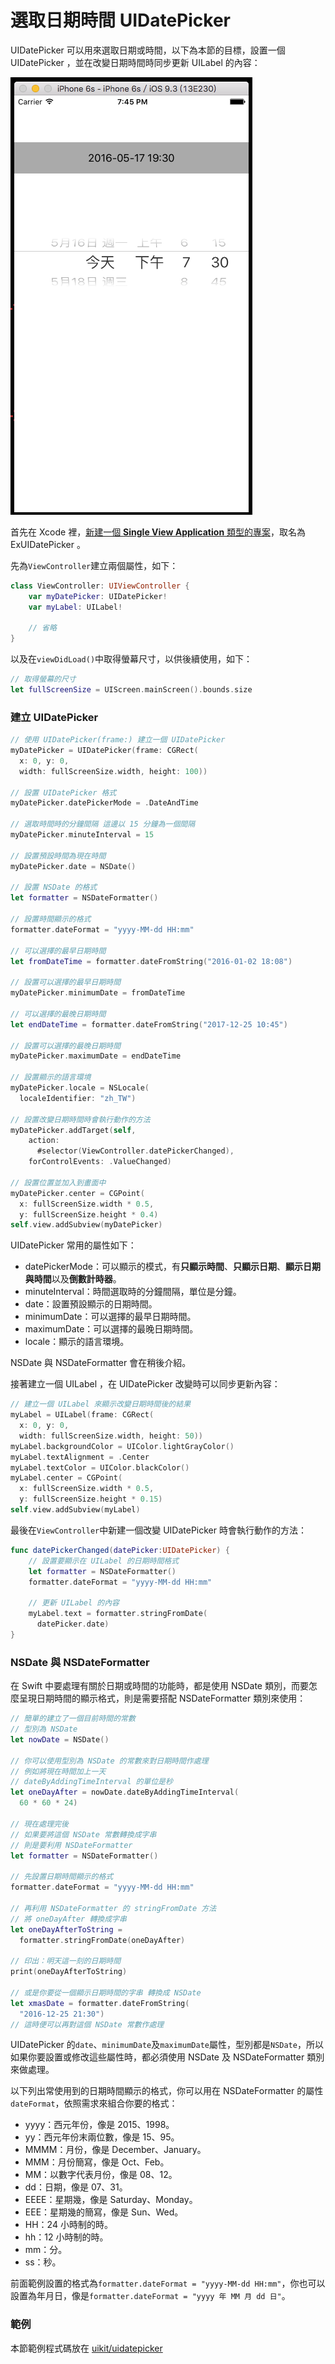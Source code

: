# 選取日期時間 UIDatePicker

UIDatePicker 可以用來選取日期或時間，以下為本節的目標，設置一個 UIDatePicker ，並在改變日期時間時同步更新 UILabel 的內容：

![uidatepicker01](../images/uikit/uidatepicker/uidatepicker01.png)

首先在 Xcode 裡，[新建一個 **Single View Application** 類型的專案](../more/open_project.md#create_a_new_project)，取名為 ExUIDatePicker 。

先為`ViewController`建立兩個屬性，如下：

```swift
class ViewController: UIViewController {
    var myDatePicker: UIDatePicker!
    var myLabel: UILabel!
 
    // 省略
}
```

以及在`viewDidLoad()`中取得螢幕尺寸，以供後續使用，如下：

```swift
// 取得螢幕的尺寸
let fullScreenSize = UIScreen.mainScreen().bounds.size

```


### 建立 UIDatePicker

```swift
// 使用 UIDatePicker(frame:) 建立一個 UIDatePicker
myDatePicker = UIDatePicker(frame: CGRect(
  x: 0, y: 0,
  width: fullScreenSize.width, height: 100))

// 設置 UIDatePicker 格式
myDatePicker.datePickerMode = .DateAndTime

// 選取時間時的分鐘間隔 這邊以 15 分鐘為一個間隔
myDatePicker.minuteInterval = 15

// 設置預設時間為現在時間
myDatePicker.date = NSDate()

// 設置 NSDate 的格式
let formatter = NSDateFormatter()

// 設置時間顯示的格式
formatter.dateFormat = "yyyy-MM-dd HH:mm"

// 可以選擇的最早日期時間
let fromDateTime = formatter.dateFromString("2016-01-02 18:08")

// 設置可以選擇的最早日期時間
myDatePicker.minimumDate = fromDateTime

// 可以選擇的最晚日期時間
let endDateTime = formatter.dateFromString("2017-12-25 10:45")

// 設置可以選擇的最晚日期時間
myDatePicker.maximumDate = endDateTime

// 設置顯示的語言環境
myDatePicker.locale = NSLocale(
  localeIdentifier: "zh_TW")

// 設置改變日期時間時會執行動作的方法
myDatePicker.addTarget(self,
	action: 
      #selector(ViewController.datePickerChanged),
    forControlEvents: .ValueChanged)

// 設置位置並加入到畫面中
myDatePicker.center = CGPoint(
  x: fullScreenSize.width * 0.5,
  y: fullScreenSize.height * 0.4)
self.view.addSubview(myDatePicker)

```

UIDatePicker 常用的屬性如下：

- datePickerMode：可以顯示的模式，有**只顯示時間**、**只顯示日期**、**顯示日期與時間**以及**倒數計時器**。
- minuteInterval：時間選取時的分鐘間隔，單位是分鐘。
- date：設置預設顯示的日期時間。
- minimumDate：可以選擇的最早日期時間。
- maximumDate：可以選擇的最晚日期時間。
- locale：顯示的語言環境。

NSDate 與 NSDateFormatter 會在稍後介紹。

接著建立一個 UILabel ，在 UIDatePicker 改變時可以同步更新內容：

```swift
// 建立一個 UILabel 來顯示改變日期時間後的結果
myLabel = UILabel(frame: CGRect(
  x: 0, y: 0,
  width: fullScreenSize.width, height: 50))
myLabel.backgroundColor = UIColor.lightGrayColor()
myLabel.textAlignment = .Center
myLabel.textColor = UIColor.blackColor()
myLabel.center = CGPoint(
  x: fullScreenSize.width * 0.5,
  y: fullScreenSize.height * 0.15)
self.view.addSubview(myLabel)

```

最後在`ViewController`中新建一個改變 UIDatePicker 時會執行動作的方法：

```swift
func datePickerChanged(datePicker:UIDatePicker) {
    // 設置要顯示在 UILabel 的日期時間格式
    let formatter = NSDateFormatter()
    formatter.dateFormat = "yyyy-MM-dd HH:mm"
    
    // 更新 UILabel 的內容
    myLabel.text = formatter.stringFromDate(
      datePicker.date)
}

```


### NSDate 與 NSDateFormatter

在 Swift 中要處理有關於日期或時間的功能時，都是使用 NSDate 類別，而要怎麼呈現日期時間的顯示格式，則是需要搭配 NSDateFormatter 類別來使用：

```swift
// 簡單的建立了一個目前時間的常數
// 型別為 NSDate
let nowDate = NSDate()

// 你可以使用型別為 NSDate 的常數來對日期時間作處理
// 例如將現在時間加上一天
// dateByAddingTimeInterval 的單位是秒
let oneDayAfter = nowDate.dateByAddingTimeInterval(
  60 * 60 * 24)

// 現在處理完後
// 如果要將這個 NSDate 常數轉換成字串
// 則是要利用 NSDateFormatter
let formatter = NSDateFormatter()

// 先設置日期時間顯示的格式
formatter.dateFormat = "yyyy-MM-dd HH:mm"

// 再利用 NSDateFormatter 的 stringFromDate 方法
// 將 oneDayAfter 轉換成字串
let oneDayAfterToString =
  formatter.stringFromDate(oneDayAfter)

// 印出：明天這一刻的日期時間
print(oneDayAfterToString)

// 或是你要從一個顯示日期時間的字串 轉換成 NSDate
let xmasDate = formatter.dateFromString(
  "2016-12-25 21:30")
// 這時便可以再對這個 NSDate 常數作處理

```

UIDatePicker 的`date`、`minimumDate`及`maximumDate`屬性，型別都是`NSDate`，所以如果你要設置或修改這些屬性時，都必須使用 NSDate 及 NSDateFormatter 類別來做處理。

以下列出常使用到的日期時間顯示的格式，你可以用在 NSDateFormatter 的屬性`dateFormat`，依照需求來組合你要的格式：

- yyyy：西元年份，像是 2015、1998。
- yy：西元年份末兩位數，像是 15、95。
- MMMM：月份，像是 December、January。
- MMM：月份簡寫，像是 Oct、Feb。
- MM：以數字代表月份，像是 08、12。
- dd：日期，像是 07、31。
- EEEE：星期幾，像是 Saturday、Monday。
- EEE：星期幾的簡寫，像是 Sun、Wed。
- HH：24 小時制的時。
- hh：12 小時制的時。
- mm：分。
- ss：秒。

前面範例設置的格式為`formatter.dateFormat = "yyyy-MM-dd HH:mm"`，你也可以設置為年月日，像是`formatter.dateFormat = "yyyy 年 MM 月 dd 日"`。


### 範例

本節範例程式碼放在 [uikit/uidatepicker](https://github.com/itisjoe/swiftgo_files/tree/master/uikit/uidatepicker)

